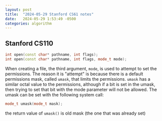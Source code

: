 ```yaml
---
layout: post
title:  "2024-05-29 Stanford CS61 notes"
date:   2024-05-29 1:53:49 -0500
categories: algorithm
---
```

## Stanford CS110 

```c++
int open(const char* pathname, int flags);
int open(const char* pathname, int flags, mode_t mode);
```

When creating a file, the third argument, `mode`, is used to attempt to set the permissions.
The reason it is "attempt" is because there is a default permissions mask, called `umask`, that limits the permissions. `umask` has a similar octal value to the permissions, although if a bit is set in the umask, then trying to set that bit with the mode parameter will not be allowed. The umask can be set with the following system call:

```c++
mode_t umask(mode_t mask); 
```

the return value of `umask()` is old mask (the one that was already set)

